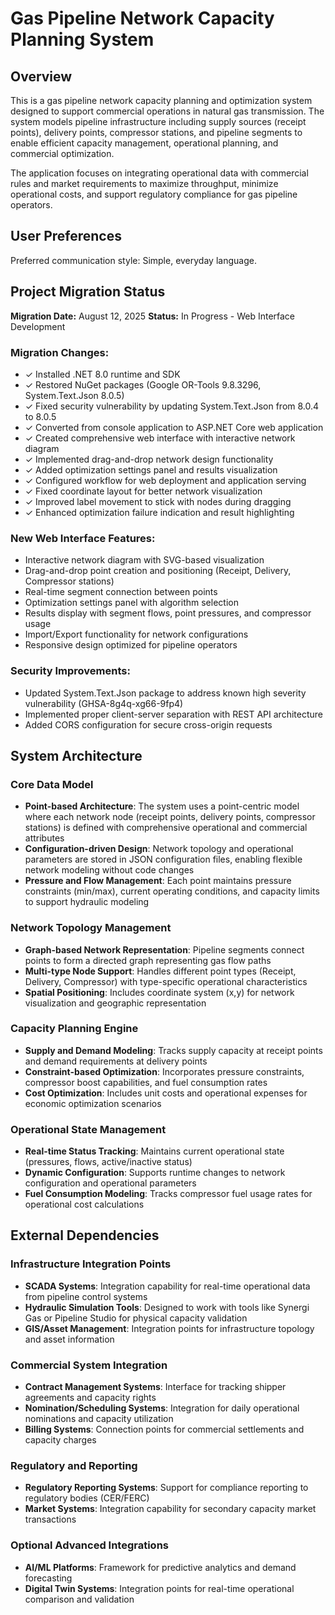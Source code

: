 # Gas Pipeline Network Capacity Planning System

## Overview

This is a gas pipeline network capacity planning and optimization system designed to support commercial operations in natural gas transmission. The system models pipeline infrastructure including supply sources (receipt points), delivery points, compressor stations, and pipeline segments to enable efficient capacity management, operational planning, and commercial optimization.

The application focuses on integrating operational data with commercial rules and market requirements to maximize throughput, minimize operational costs, and support regulatory compliance for gas pipeline operators.

## User Preferences

Preferred communication style: Simple, everyday language.

## Project Migration Status

**Migration Date:** August 12, 2025
**Status:** In Progress - Web Interface Development

### Migration Changes:
- ✓ Installed .NET 8.0 runtime and SDK
- ✓ Restored NuGet packages (Google OR-Tools 9.8.3296, System.Text.Json 8.0.5)
- ✓ Fixed security vulnerability by updating System.Text.Json from 8.0.4 to 8.0.5
- ✓ Converted from console application to ASP.NET Core web application
- ✓ Created comprehensive web interface with interactive network diagram
- ✓ Implemented drag-and-drop network design functionality
- ✓ Added optimization settings panel and results visualization
- ✓ Configured workflow for web deployment and application serving
- ✓ Fixed coordinate layout for better network visualization 
- ✓ Improved label movement to stick with nodes during dragging
- ✓ Enhanced optimization failure indication and result highlighting

### New Web Interface Features:
- Interactive network diagram with SVG-based visualization
- Drag-and-drop point creation and positioning (Receipt, Delivery, Compressor stations)
- Real-time segment connection between points
- Optimization settings panel with algorithm selection
- Results display with segment flows, point pressures, and compressor usage
- Import/Export functionality for network configurations
- Responsive design optimized for pipeline operators

### Security Improvements:
- Updated System.Text.Json package to address known high severity vulnerability (GHSA-8g4q-xg66-9fp4)
- Implemented proper client-server separation with REST API architecture
- Added CORS configuration for secure cross-origin requests

## System Architecture

### Core Data Model
- **Point-based Architecture**: The system uses a point-centric model where each network node (receipt points, delivery points, compressor stations) is defined with comprehensive operational and commercial attributes
- **Configuration-driven Design**: Network topology and operational parameters are stored in JSON configuration files, enabling flexible network modeling without code changes
- **Pressure and Flow Management**: Each point maintains pressure constraints (min/max), current operating conditions, and capacity limits to support hydraulic modeling

### Network Topology Management
- **Graph-based Network Representation**: Pipeline segments connect points to form a directed graph representing gas flow paths
- **Multi-type Node Support**: Handles different point types (Receipt, Delivery, Compressor) with type-specific operational characteristics
- **Spatial Positioning**: Includes coordinate system (x,y) for network visualization and geographic representation

### Capacity Planning Engine
- **Supply and Demand Modeling**: Tracks supply capacity at receipt points and demand requirements at delivery points
- **Constraint-based Optimization**: Incorporates pressure constraints, compressor boost capabilities, and fuel consumption rates
- **Cost Optimization**: Includes unit costs and operational expenses for economic optimization scenarios

### Operational State Management
- **Real-time Status Tracking**: Maintains current operational state (pressures, flows, active/inactive status)
- **Dynamic Configuration**: Supports runtime changes to network configuration and operational parameters
- **Fuel Consumption Modeling**: Tracks compressor fuel usage rates for operational cost calculations

## External Dependencies

### Infrastructure Integration Points
- **SCADA Systems**: Integration capability for real-time operational data from pipeline control systems
- **Hydraulic Simulation Tools**: Designed to work with tools like Synergi Gas or Pipeline Studio for physical capacity validation
- **GIS/Asset Management**: Integration points for infrastructure topology and asset information

### Commercial System Integration
- **Contract Management Systems**: Interface for tracking shipper agreements and capacity rights
- **Nomination/Scheduling Systems**: Integration for daily operational nominations and capacity utilization
- **Billing Systems**: Connection points for commercial settlements and capacity charges

### Regulatory and Reporting
- **Regulatory Reporting Systems**: Support for compliance reporting to regulatory bodies (CER/FERC)
- **Market Systems**: Integration capability for secondary capacity market transactions

### Optional Advanced Integrations
- **AI/ML Platforms**: Framework for predictive analytics and demand forecasting
- **Digital Twin Systems**: Integration points for real-time operational comparison and validation